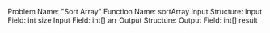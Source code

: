 Problem Name: "Sort Array"
Function Name: sortArray
Input Structure:
Input Field: int size
Input Field: int[] arr
Output Structure:
Output Field: int[] result
